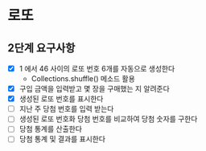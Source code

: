 # 로또

## 2단계 요구사항
* [X] 1 에서 46 사이의 로또 번호 6개를 자동으로 생성한다
  * Collections.shuffle() 메소드 활용
* [X] 구입 금액을 입력받고 몇 장을 구매했는 지 알려준다
* [X] 생성된 로또 번호를 표시한다
* [ ] 지난 주 당첨 번호를 입력 받는다
* [ ] 생성된 로또 번호화 당첨 번호를 비교하여 당첨 숫자를 구한다
* [ ] 당첨 통계를 산출한다
* [ ] 당첨 통계 및 결과를 표시한다
